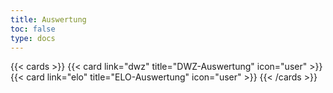 ```yaml
---
title: Auswertung
toc: false
type: docs
---
```


{{< cards >}}
  {{< card link="dwz" title="DWZ-Auswertung" icon="user" >}}
  {{< card link="elo" title="ELO-Auswertung" icon="user" >}}
{{< /cards >}}